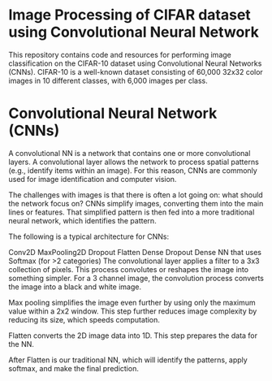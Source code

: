 # Image Processing of CIFAR dataset using Convolutional Neural Network

This repository contains code and resources for performing image classification on the CIFAR-10 dataset using Convolutional Neural Networks (CNNs). 
CIFAR-10 is a well-known dataset consisting of 60,000 32x32 color images in 10 different classes, with 6,000 images per class.

# Convolutional Neural Network (CNNs)
A convolutional NN is a network that contains one or more convolutional layers. A convolutional layer allows the network to process spatial patterns (e.g., identify items within an image). 
For this reason, CNNs are commonly used for image identification and computer vision.

The challenges with images is that there is often a lot going on: what should the network focus on? CNNs simplify images, converting them into the main lines or features. 
That simplified pattern is then fed into a more traditional neural network, which identifies the pattern.

The following is a typical architecture for CNNs:

Conv2D
MaxPooling2D
Dropout
Flatten
Dense
Dropout
Dense NN that uses Softmax (for >2 categories)
The convolutional layer applies a filter to a 3x3 collection of pixels. This process convolutes or reshapes the image into something simpler. 
For a 3 channel image, the convolution process converts the image into a black and white image.

Max pooling simplifies the image even further by using only the maximum value within a 2x2 window. 
This step further reduces image complexity by reducing its size, which speeds computation.

Flatten converts the 2D image data into 1D. This step prepares the data for the NN.

After Flatten is our traditional NN, which will identify the patterns, apply softmax, and make the final prediction.
